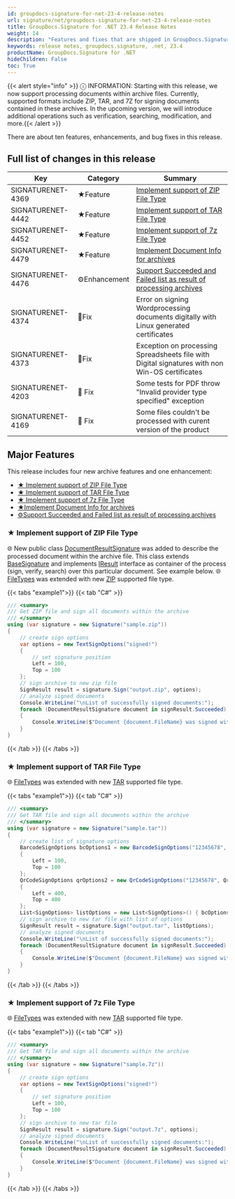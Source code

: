 ```yaml
---
id: groupdocs-signature-for-net-23-4-release-notes
url: signature/net/groupdocs-signature-for-net-23-4-release-notes
title: GroupDocs.Signature for .NET 23.4 Release Notes
weight: 14
description: "Features and fixes that are shipped in GroupDocs.Signature for .NET 23.4"
keywords: release notes, groupdocs.signature, .net, 23.4
productName: GroupDocs.Signature for .NET
hideChildren: False
toc: True
---
```


{{< alert style="info" >}} ⓘ INFORMATION: Starting with this release, we now support processing documents within archive files. Currently, supported formats include ZIP, TAR, and 7Z for signing documents contained in these archives. In the upcoming version, we will introduce additional operations such as verification, searching, modification, and more.{{< /alert >}}

There are about ten features, enhancements, and bug fixes in this release.

## Full list of changes in this release

| Key | Category | Summary |
| --- | --- | --- |
|SIGNATURENET-4369|★Feature|[Implement support of ZIP File Type](#implement-support-of-zip-file-type)|
|SIGNATURENET-4442|★Feature|[Implement support of TAR File Type](#implement-support-of-tar-file-type)|
|SIGNATURENET-4452|★Feature|[Implement support of 7z File Type](#implement-support-of-7z-file-type)|
|SIGNATURENET-4479|★Feature|[Implement Document Info for archives](#implement-document-info-for-archives)|
|SIGNATURENET-4476|⚙️Enhancement|[Support Succeeded and Failed list as result of processing archives](#support-succeeded-and-failed-list-as-result-of-processing-archives)|
|SIGNATURENET-4374|🔧Fix|Error on signing Wordprocessing documents digitally with Linux generated certificates|
|SIGNATURENET-4373|🔧Fix|Exception on processing Spreadsheets file with Digital signatures with non Win-OS certificates|
|SIGNATURENET-4203|🔧 Fix|Some tests for PDF throw "Invalid provider type specified" exception|
|SIGNATURENET-4169|🔧 Fix|Some files couldn't be processed with curent version of the product|

## Major Features

This release includes four new archive features and one enhancement:

* [★ Implement support of ZIP File Type](#implement-support-of-zip-file-type)
* [★ Implement support of TAR File Type](#implement-support-of-tar-file-type)
* [★ Implement support of 7z File Type](#implement-support-of-7z-file-type)
* [★Implement Document Info for archives](#implement-document-info-for-archives)
* [⚙️Support Succeeded and Failed list as result of processing archives](#support-succeeded-and-failed-list-as-result-of-processing-archives)

### ★ Implement support of ZIP File Type

🌐 New public class [DocumentResultSignature](https://reference.groupdocs.com/signature/net/groupdocs.signature.domain/documentresultsignature/#properties) was added to describe the processed document within the archive file. This class extends [BaseSignature](https://reference.groupdocs.com/signature/net/groupdocs.signature.domain/basesignature/) and implements [IResult](https://reference.groupdocs.com/signature/net/groupdocs.signature.domain/iresult/) interface as container of the process (sign, verify, search) over this particular document. See example below.
🌐[FileTypes](https://reference.groupdocs.com/signature/net/groupdocs.signature.domain/filetype/#properties) was extended with new [ZIP](https://reference.groupdocs.com/signature/net/groupdocs.signature.domain/filetype/zip/) supported file type.

{{< tabs "example1">}}
{{< tab "C#" >}}
```cs
/// <summary>
/// Get ZIP file and sign all documents within the archive
/// </summary>
using (var signature = new Signature("sample.zip"))
{
    // create sign options
    var options = new TextSignOptions("signed!")
    {
        // set signature position
        Left = 100,
        Top = 100
    };
    // sign archive to new zip file
    SignResult result = signature.Sign("output.zip", options);
    // analyze signed documents
    Console.WriteLine("\nList of successfully signed documents:");
    foreach (DocumentResultSignature document in signResult.Succeeded)
    {
        Console.WriteLine($"Document {document.FileName} was signed with. Processing time: {document.ProcessingTime}, mls");
    }
}
```
{{< /tab >}}
{{< /tabs >}}

### ★ Implement support of TAR File Type

🌐 [FileTypes](https://reference.groupdocs.com/signature/net/groupdocs.signature.domain/filetype/#properties) was extended with new [TAR](https://reference.groupdocs.com/signature/net/groupdocs.signature.domain/filetype/tar/) supported file type.

{{< tabs "example1">}}
{{< tab "C#" >}}
```cs
/// <summary>
/// Get TAR file and sign all documents within the archive
/// </summary>
using (var signature = new Signature("sample.tar"))
{
    // create list of signature options
    BarcodeSignOptions bcOptions1 = new BarcodeSignOptions("12345678", BarcodeTypes.Code128)
    {
        Left = 100,
        Top = 100
    };
    QrCodeSignOptions qrOptions2 = new QrCodeSignOptions("12345678", QrCodeTypes.QR)
    {
        Left = 400,
        Top = 400
    };
    List<SignOptions> listOptions = new List<SignOptions>() { bcOptions1, qrOptions2 };
    // sign archive to new tar file with list of options
    SignResult result = signature.Sign("output.tar", listOptions);
    // analyze signed documents
    Console.WriteLine("\nList of successfully signed documents:");
    foreach (DocumentResultSignature document in signResult.Succeeded)
    {
        Console.WriteLine($"Document {document.FileName} was signed with. Processing time: {document.ProcessingTime}, mls");
    }
}
```
{{< /tab >}}
{{< /tabs >}}

### ★ Implement support of 7z File Type

🌐 [FileTypes](https://reference.groupdocs.com/signature/net/groupdocs.signature.domain/filetype/#properties) was extended with new [TAR](https://reference.groupdocs.com/signature/net/groupdocs.signature.domain/filetype/tar/) supported file type.

{{< tabs "example1">}}
{{< tab "C#" >}}
```cs
/// <summary>
/// Get TAR file and sign all documents within the archive
/// </summary>
using (var signature = new Signature("sample.7z"))
{
    // create sign options
    var options = new TextSignOptions("signed!")
    {
        // set signature position
        Left = 100,
        Top = 100
    };
    // sign archive to new tar file
    SignResult result = signature.Sign("output.7z", options);
    // analyze signed documents
    Console.WriteLine("\nList of successfully signed documents:");
    foreach (DocumentResultSignature document in signResult.Succeeded)
    {
        Console.WriteLine($"Document {document.FileName} was signed with. Processing time: {document.ProcessingTime}, mls");
    }
}
```
{{< /tab >}}
{{< /tabs >}}
